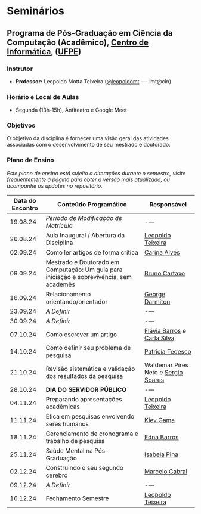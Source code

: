 # Seminários

## Programa de Pós-Graduação em Ciência da Computação (Acadêmico), [Centro de Informática](http://www.cin.ufpe.br), ([UFPE](http://www.ufpe.br))

### Instrutor

* **Professor:** Leopoldo Motta Teixeira ([@leopoldomt](https://github.com/leopoldomt) --- lmt@cin)

### Horário e Local de Aulas

* Segunda (13h-15h), Anfiteatro e Google Meet

### Objetivos

O objetivo da disciplina é fornecer uma visão geral das atividades associadas com o desenvolvimento de seu mestrado e doutorado. 

### Plano de Ensino

*Este plano de ensino está sujeito a alterações durante o semestre, visite frequentemente a página para obter a versão mais atualizada, ou acompanhe os updates no repositório.*

| Data do Encontro | Conteúdo Programático | Responsável           | 
|------------------|-----------------------|-----------------------|
| 19.08.24 |    _Período de Modificação de Matrícula_                |   -—                 |
| 26.08.24 |    Aula Inaugural / Abertura da Disciplina |   [Leopoldo Teixeira](https://leopoldomt.github.io/)   |
| 02.09.24 |    Como ler artigos de forma crítica       |   [Carina Alves](http://lattes.cnpq.br/7752481318432762)        |
| 09.09.24 |    Mestrado e Doutorado em Computação: Um guia para iniciação e sobrevivência, sem academês    |   [Bruno Cartaxo](https://brunocartaxo.com) |
| 16.09.24 |    Relacionamento orientando/orientador    |   [George Darmiton](https://darmiton.com/)     |
| 23.09.24 |    _A Definir_                             |   -—                 |
| 30.09.24 |    _A Definir_                             |   -—                 |
| 07.10.24 |    Como escrever um artigo                 |   [Flávia Barros](http://lattes.cnpq.br/5390541720896559) e [Carla Silva](https://sites.google.com/site/carlotcha/shortbio?authuser=0) |
| 14.10.24 |    Como definir seu problema de pesquisa   |	[Patricia Tedesco](http://lattes.cnpq.br/7465148175791735)    |
| 21.10.24 |    Revisão sistemática e validação dos resultados da pesquisa	| Waldemar Pires Neto e [Sergio Soares](https://www.cin.ufpe.br/~scbs/) |
| 28.10.24 |    **DIA DO SERVIDOR PÚBLICO**             |   -—                 |
| 04.11.24 |    Preparando apresentações acadêmicas	    |   [Leopoldo Teixeira](https://leopoldomt.github.io/)   |
| 11.11.24 |    Ética em pesquisas envolvendo seres humanos | [Kiev Gama](https://www.cin.ufpe.br/~kiev/) |
| 18.11.24 |    Gerenciamento de cronograma e trabalho de pesquisa | [Edna Barros](http://lattes.cnpq.br/6291354144339437) |
| 25.11.24 |    Saúde Mental na Pós-Graduação           |   [Isabela Pina](http://lattes.cnpq.br/4130321238565542)                 |
| 02.12.24 |    Construindo o seu segundo cérebro       |   [Marcelo Cabral](http://lattes.cnpq.br/0127646864723240)                 |
| 09.12.24 |    _A Definir_                             |   -—                 |
| 16.12.24 |    Fechamento Semestre                     |   [Leopoldo Teixeira](https://leopoldomt.github.io/)   |